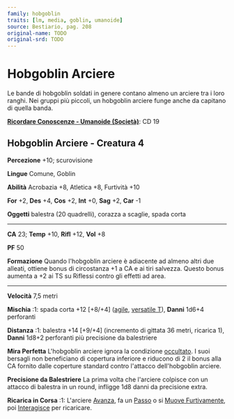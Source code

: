 ```yaml
---
family: hobgoblin
traits: [lm, media, goblin, umanoide]
source: Bestiario, pag. 208
original-name: TODO
original-srd: TODO
---
```


# Hobgoblin Arciere

Le bande di hobgoblin soldati in genere contano almeno un arciere tra i loro
ranghi. Nei gruppi più piccoli, un hobgoblin arciere funge anche da capitano di
quella banda.

**[Ricordare Conoscenze - Umanoide (Società)](/azioni/abilita/ricordare-conoscenze)**:
CD 19

## Hobgoblin Arciere - Creatura 4

**Percezione** +10; scurovisione

**Lingue** Comune, Goblin

**Abilità** Acrobazia +8, Atletica +8, Furtività +10

**For** +2, **Des** +4, **Cos** +2, **Int** +0, **Sag** +2, **Car** -1

**Oggetti** balestra (20 quadrelli), corazza a scaglie, spada corta

---

**CA** 23; **Temp** +10, **Rifl** +12, **Vol** +8

**PF** 50

**Formazione** Quando l'hobgoblin arciere è adiacente ad almeno altri due
alleati, ottiene bonus di circostanza +1 a CA e ai tiri salvezza. Questo bonus
aumenta a +2 ai TS su Riflessi contro gli effetti ad area.

---

**Velocità** 7,5 metri

**Mischia** :1: spada corta +12 \[+8/+4] ([agile](/tratti/agile),
[versatile T](/tratti/versatile)), **Danni** 1d6+4 perforanti

**Distanza** :1: balestra +14 \[+9/+4] (incremento di gittata 36 metri, ricarica
1), **Danni** 1d8+2 perforanti più precisione da balestriere

**Mira Perfetta** L'hobgoblin arciere ignora la condizione
[occultato](/condizioni/occultato). I suoi bersagli non beneficiano di copertura
inferiore e riducono di 2 il bonus alla CA fornito dalle coperture standard
contro l'attacco dell'hobgoblin arciere.

**Precisione da Balestriere** La prima volta che l'arciere colpisce con un
attacco di balestra in un round, infligge 1d8 danni da precisione extra.

**Ricarica in Corsa** :1: L'arciere [Avanza](/azioni/base/avanzare), fa un
[Passo](/azioni/base/passo) o si
[Muove Furtivamente](/azioni/abilita/muoversi-furtivamente), poi
[Interagisce](/azioni/base/interagire) per ricaricare.
